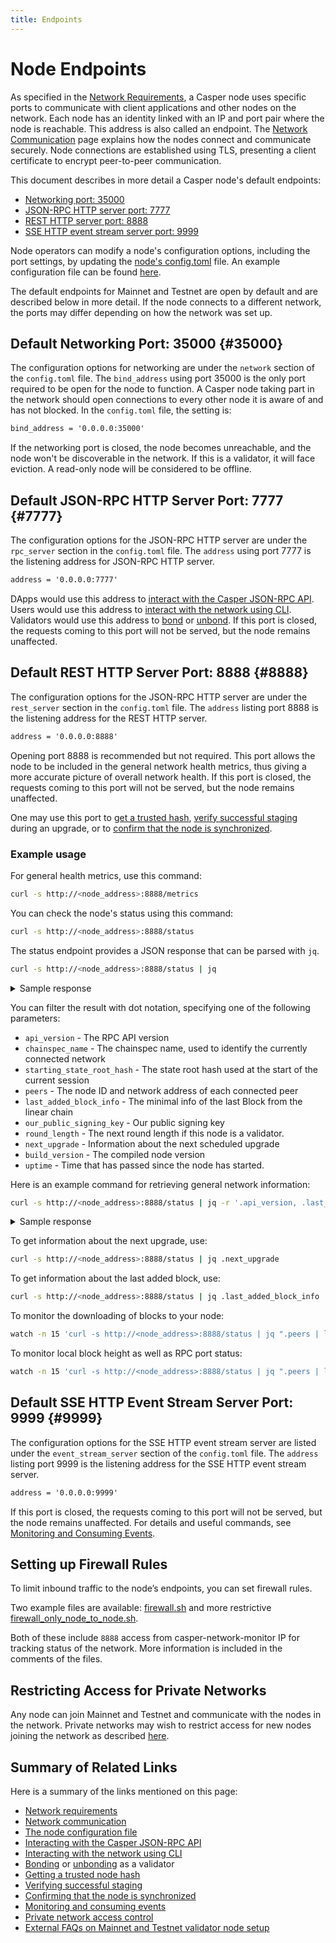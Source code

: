 ```yaml
---
title: Endpoints
---
```


# Node Endpoints

As specified in the [Network Requirements](./install-node.md#network-requirements), a Casper node uses specific ports to communicate with client applications and other nodes on the network. Each node has an identity linked with an IP and port pair where the node is reachable. This address is also called an endpoint. The [Network Communication](../../concepts/design/p2p.md) page explains how the nodes connect and communicate securely. Node connections are established using TLS, presenting a client certificate to encrypt peer-to-peer communication.

This document describes in more detail a Casper node's default endpoints:

- [Networking port: 35000](#35000)
- [JSON-RPC HTTP server port: 7777](#7777)
- [REST HTTP server port: 8888](#8888)
- [SSE HTTP event stream server port: 9999](#9999)

Node operators can modify a node's configuration options, including the port settings, by updating the [node's config.toml](./basic-node-configuration.md#config-file) file. An example configuration file can be found [here](https://github.com/casper-network/casper-protocol-release/blob/main/config/config-example.toml).

The default endpoints for Mainnet and Testnet are open by default and are described below in more detail. If the node connects to a different network, the ports may differ depending on how the network was set up.


## Default Networking Port: 35000 {#35000}

The configuration options for networking are under the `network` section of the `config.toml` file. The `bind_address` using port 35000 is the only port required to be open for the node to function. A Casper node taking part in the network should open connections to every other node it is aware of and has not blocked. In the `config.toml` file, the setting is:

```md
bind_address = '0.0.0.0:35000'
```

If the networking port is closed, the node becomes unreachable, and the node won't be discoverable in the network. If this is a validator, it will face eviction. A read-only node will be considered to be offline.


## Default JSON-RPC HTTP Server Port: 7777 {#7777}

The configuration options for the JSON-RPC HTTP server are under the `rpc_server` section in the `config.toml` file. The `address` using port 7777 is the listening address for JSON-RPC HTTP server. 

```md
address = '0.0.0.0:7777'
```

DApps would use this address to [interact with the Casper JSON-RPC API](../../developers/json-rpc/index.md). Users would use this address to [interact with the network using CLI](../../developers/cli/index.md). Validators would use this address to [bond](../becoming-a-validator/bonding.md#example-bonding-transaction) or [unbond](../becoming-a-validator/unbonding.md). If this port is closed, the requests coming to this port will not be served, but the node remains unaffected.


## Default REST HTTP Server Port: 8888 {#8888}

The configuration options for the JSON-RPC HTTP server are under the `rest_server` section in the `config.toml` file. The `address` listing port 8888 is the listening address for the REST HTTP server. 

```md
address = '0.0.0.0:8888'
```

Opening port 8888 is recommended but not required. This port allows the node to be included in the general network health metrics, thus giving a more accurate picture of overall network health. If this port is closed, the requests coming to this port will not be served, but the node remains unaffected.

One may use this port to [get a trusted hash](./basic-node-configuration.md#trusted-hash-for-synchronizing), [verify successful staging](../maintenance/upgrade.md#verifying-successful-staging) during an upgrade, or to [confirm that the node is synchronized](./joining.md#step-7-confirm-the-node-is-synchronized).


### Example usage

For general health metrics, use this command:

```bash
curl -s http://<node_address>:8888/metrics
```

You can check the node's status using this command:

```bash
curl -s http://<node_address>:8888/status
```

The status endpoint provides a JSON response that can be parsed with `jq`.

```bash
curl -s http://<node_address>:8888/status | jq
```

<details>
<summary>Sample response</summary>

```json
{
  "api_version": "1.4.15",
  "chainspec_name": "casper-test",
  "starting_state_root_hash": "4c3856bd6a95b566301b9da61aaf84589a51ee2980f3cc7bbef78e7745386955",
  "peers": [
    {
      "node_id": "tls:007e..e14b",
      "address": "89.58.52.245:35000"
    },
    {
      "node_id": "tls:00eb..ac11",
      "address": "65.109.17.120:35000"
    },
    ...
    {
      "node_id": "tls:ffc0..555b",
      "address": "95.217.228.224:35000"
    }
  ],
  "last_added_block_info": {
    "hash": "7acd2f48b573704e96eab54322f7e91a0624252baca3583ad2aae38229fe1715",
    "timestamp": "2023-05-10T09:20:10.752Z",
    "era_id": 9085,
    "height": 1711254,
    "state_root_hash": "1ac74071c1e76937c372c8d2ae22ea036a77578aad03821ec98021fdc1c5d06b",
    "creator": "0106ca7c39cd272dbf21a86eeb3b36b7c26e2e9b94af64292419f7862936bca2ca"
  },
  "our_public_signing_key": "0107cba5b4826a87ddbe0ba8cda8064881b75882f05094c1a5f95e957512a3450e",
  "round_length": "32s 768ms",
  "next_upgrade": null,
  "build_version": "1.4.15-039d438f2-casper-mainnet",
  "uptime": "5days 13h 46m 54s 520ms"
}
```

</details>

You can filter the result with dot notation, specifying one of the following parameters:

- `api_version` - The RPC API version
- `chainspec_name` - The chainspec name, used to identify the currently connected network
- `starting_state_root_hash` - The state root hash used at the start of the current session
- `peers` - The node ID and network address of each connected peer
- `last_added_block_info` - The minimal info of the last Block from the linear chain
- `our_public_signing_key` - Our public signing key
- `round_length` - The next round length if this node is a validator.
- `next_upgrade` - Information about the next scheduled upgrade
- `build_version` - The compiled node version
- `uptime` - Time that has passed since the node has started.

Here is an example command for retrieving general network information:

```bash
curl -s http://<node_address>:8888/status | jq -r '.api_version, .last_added_block_info, .build_version, .uptime'
```

<details>
<summary>Sample response</summary>

```json
"1.4.15"
{
  "hash": "dca9959b21df52633f85cd373a8117fe8e89629dd2a0455781484a439f7d9f62",
  "timestamp": "2023-05-10T09:26:43.968Z",
  "era_id": 9085,
  "height": 1711266,
  "state_root_hash": "5f374529e747a06ec825e07a030df7b9d80d1f7ffac9156779b4466620721872",
  "creator": "0107cba5b4826a87ddbe0ba8cda8064881b75882f05094c1a5f95e957512a3450e"
}
"1.4.15-039d438f2-casper-mainnet"
"5days 13h 53m 10s 763ms"
```

</details>

To get information about the next upgrade, use:

```bash
curl -s http://<node_address>:8888/status | jq .next_upgrade
```

To get information about the last added block, use:

```bash
curl -s http://<node_address>:8888/status | jq .last_added_block_info
```

To monitor the downloading of blocks to your node:

```bash
watch -n 15 'curl -s http://<node_address>:8888/status | jq ".peers | length"; curl -s http://<node_address>:8888/status | jq .last_added_block_info'
```

To monitor local block height as well as RPC port status:

```bash
watch -n 15 'curl -s http://<node_address>:8888/status | jq ".peers | length"; curl -s http://<node_address>:8888/status | jq .last_added_block_info; casper-client get-block -n http://<node_address>:8888/status'
```

## Default SSE HTTP Event Stream Server Port: 9999 {#9999}

The configuration options for the SSE HTTP event stream server are listed under the `event_stream_server` section of the `config.toml` file. The `address` listing port 9999 is the listening address for the SSE HTTP event stream server. 

```md
address = '0.0.0.0:9999'
```

If this port is closed, the requests coming to this port will not be served, but the node remains unaffected. For details and useful commands, see [Monitoring and Consuming Events](../../developers/dapps/monitor-and-consume-events.md).


## Setting up Firewall Rules

To limit inbound traffic to the node’s endpoints, you can set firewall rules.

Two example files are available: [firewall.sh](https://genesis.casper.network/firewall.sh) and more restrictive [firewall_only_node_to_node.sh](https://genesis.casper.network/firewall_only_node_to_node.sh).

Both of these include `8888` access from casper-network-monitor IP for tracking status of the network. More information is included in the comments of the files.

## Restricting Access for Private Networks

Any node can join Mainnet and Testnet and communicate with the nodes in the network. Private networks may wish to restrict access for new nodes joining the network as described [here](../setup-network/create-private.md#network-access-control).

## Summary of Related Links

Here is a summary of the links mentioned on this page:

- [Network requirements](./install-node.md#network-requirements)
- [Network communication](../../concepts/design/p2p.md)
- [The node configuration file](./basic-node-configuration.md#config-file)
- [Interacting with the Casper JSON-RPC API](../../developers/json-rpc/index.md)
- [Interacting with the network using CLI](../../developers/cli/index.md)
- [Bonding](../becoming-a-validator/bonding.md#example-bonding-transaction) or [unbonding](../becoming-a-validator/unbonding.md) as a validator
- [Getting a trusted node hash](./basic-node-configuration.md#trusted-hash-for-synchronizing)
- [Verifying successful staging](../maintenance/upgrade.md#verifying-successful-staging)
- [Confirming that the node is synchronized](./joining.md#step-7-confirm-the-node-is-synchronized)
- [Monitoring and consuming events](../../developers/dapps/monitor-and-consume-events.md)
- [Private network access control](../setup-network/create-private.md#network-access-control)
- [External FAQs on Mainnet and Testnet validator node setup](https://docs.cspr.community/docs/faq-validator.html)
